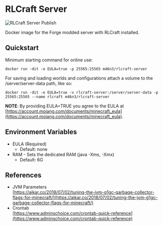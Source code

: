 # RLCraft Server

![RLCraft Server Publish](https://github.com/double-em/RLCraft-Server/workflows/RLCraft%20Server%20Publish/badge.svg)

Docker image for the Forge modded server with RLCraft installed.

## Quickstart

Minimum starting command for online use:

```shell
docker run -dit -e EULA=true -p 25565:25565 m46n3/rlcraft-server
```

For saving and loading worlds and configurations attach a volume to the /server/server-data path, like so:

```shell
docker run -dit -e EULA=true -v rlcraft-server:/server/server-data -p 25565:25565 --name rlcraft m46n3/rlcraft-server
```

**NOTE**: By providing EULA=TRUE you agree to the EULA at [https://account.mojang.com/documents/minecraft_eula](https://account.mojang.com/documents/minecraft_eula).

## Environment Variables

- EULA (Required)
  - Default: none
- RAM - Sets the dedicated RAM (java -Xms, -Xmx)
  - Default: 6G

## References

- JVM Parameters  
  [https://aikar.co/2018/07/02/tuning-the-jvm-g1gc-garbage-collector-flags-for-minecraft/](https://aikar.co/2018/07/02/tuning-the-jvm-g1gc-garbage-collector-flags-for-minecraft/)
- Crontab  
  [https://www.adminschoice.com/crontab-quick-reference](https://www.adminschoice.com/crontab-quick-reference)
